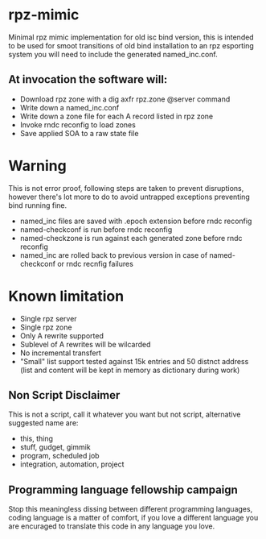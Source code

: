 # rpz-mimic
Minimal rpz mimic implementation for old isc bind version, this is intended to be used for smoot transitions of old bind installation to an rpz esporting system you will need to include the generated named_inc.conf.

## At invocation the software will:
  - Download rpz zone with a dig axfr rpz.zone @server command
  - Write down a named_inc.conf
  - Write down a zone file for each A record listed in rpz zone
  - Invoke rndc reconfig to load zones
  - Save applied SOA to a raw state file

# Warning
This is not error proof, following steps are taken to prevent disruptions, however there's lot more to do to avoid untrapped exceptions preventing bind running fine.
  - named_inc files are saved with .epoch extension before rndc reconfig
  - named-checkconf is run before rndc reconfig
  - named-checkzone is run against each generated zone before rndc reconfig
  - named_inc are rolled back to previous version in case of named-checkconf or rndc recnfig failures

# Known limitation
  * Single rpz server
  * Single rpz zone
  * Only A rewrite supported
  * Sublevel of A rewrites will be wilcarded
  * No incremental transfert
  * "Small" list support tested against 15k entries and 50 distnct address (list and content will be kept in memory as dictionary during work)

## Non Script Disclaimer
This is not a script, call it whatever you want but not script, alternative suggested name are:
  - this, thing
  - stuff, gudget, gimmik
  - program, scheduled job
  - integration, automation, project

## Programming language fellowship campaign
Stop this meaningless dissing between different programming languages, coding language is a matter of comfort, if you love a different language you are encuraged to translate this code in any language you love.
